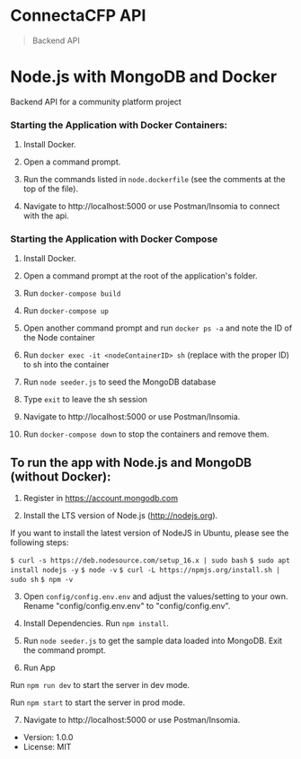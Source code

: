 # ConnectaCFP API

> Backend API 

# Node.js with MongoDB and Docker

Backend API for a community platform project

### Starting the Application with Docker Containers:

1. Install Docker.

2. Open a command prompt.

3. Run the commands listed in `node.dockerfile` (see the comments at the top of the file).

4. Navigate to http://localhost:5000 or use Postman/Insomia to connect with the api.


### Starting the Application with Docker Compose

1. Install Docker.

2. Open a command prompt at the root of the application's folder.

3. Run `docker-compose build`

4. Run `docker-compose up`

5. Open another command prompt and run `docker ps -a` and note the ID of the Node container

6. Run `docker exec -it <nodeContainerID> sh` (replace <nodeContainerID> with the proper ID) to sh into the container

7. Run `node seeder.js` to seed the MongoDB database

8. Type `exit` to leave the sh session

9. Navigate to http://localhost:5000 or use Postman/Insomia.

10. Run `docker-compose down` to stop the containers and remove them.


## To run the app with Node.js and MongoDB (without Docker):

1. Register in https://account.mongodb.com 

2. Install the LTS version of Node.js (http://nodejs.org).

If you want to install the latest version of NodeJS in Ubuntu, please see the following steps:

`$ curl -s https://deb.nodesource.com/setup_16.x | sudo bash`
`$ sudo apt install nodejs -y`
`$ node -v`
`$ curl -L https://npmjs.org/install.sh | sudo sh`
`$ npm -v`

3. Open `config/config.env.env` and adjust the values/setting to your own. Rename "config/config.env.env" to "config/config.env".

4. Install Dependencies. Run `npm install`.

5. Run `node seeder.js` to get the sample data loaded into MongoDB. Exit the command prompt.

6. Run App

Run `npm run dev` to start the server in dev mode.

Run `npm start` to start the server in prod mode.

7. Navigate to http://localhost:5000 or use Postman/Insomia.

- Version: 1.0.0
- License: MIT
